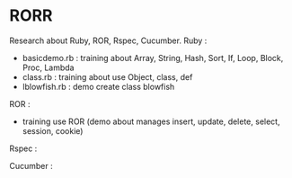 RORR
====

Research about Ruby, ROR, Rspec, Cucumber.
Ruby : 
 - basicdemo.rb : training about Array, String, Hash, Sort, If, Loop, Block, Proc, Lambda
 - class.rb : training about use Object, class, def
 - lblowfish.rb : demo create class blowfish

ROR : 
 - training use ROR (demo about manages insert, update, delete, select, session, cookie)

Rspec :

Cucumber : 
